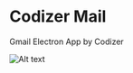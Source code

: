 # Codizer Mail

Gmail Electron App by Codizer

![Alt text](https://s-media-cache-ak0.pinimg.com/originals/fa/8b/2c/fa8b2cf923cb8dbfc7bc40d2d0b9d6e2.png "Codizer Electron App - Mail")
